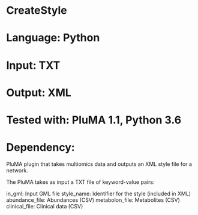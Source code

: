 # CreateStyle
# Language: Python
# Input: TXT
# Output: XML 
# Tested with: PluMA 1.1, Python 3.6
# Dependency: 

PluMA plugin that takes multiomics data and outputs an XML style file for a network.

The PluMA takes as input a TXT file of keyword-value pairs:

in_gml: Input GML file
style_name: Identifier for the style (included in XML)
abundance_file: Abundances (CSV)
metabolon_file: Metabolites (CSV)
clinical_file: Clinical data (CSV)
